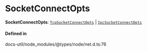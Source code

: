 # SocketConnectOpts

 **SocketConnectOpts**: [`TcpSocketConnectOpts`](../interfaces/TcpSocketConnectOpts.md) \| [`IpcSocketConnectOpts`](../interfaces/IpcSocketConnectOpts.md)

#### Defined in

docs-util/node_modules/@types/node/net.d.ts:76
